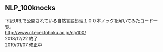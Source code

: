 NLP_100knocks
-----------
下記URLで公開されている自然言語処理１００本ノックを解いてみたコード一覧。  
http://www.cl.ecei.tohoku.ac.jp/nlp100/  
2018/12/22 終了  
2019/01/07 修正中
